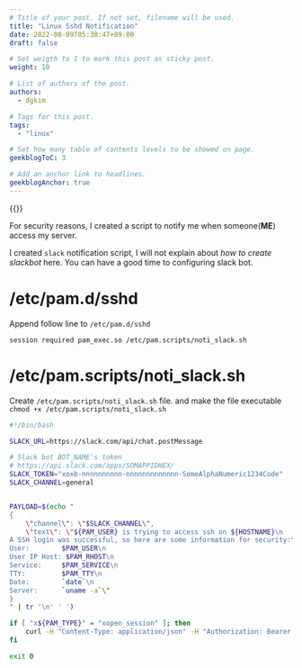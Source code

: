 ```yaml
---
# Title of your post. If not set, filename will be used.
title: "Linux Sshd Notification"
date: 2022-08-09T05:30:47+09:00
draft: false

# Set weigth to 1 to mark this post as sticky post.
weight: 10

# List of authors of the post.
authors:
  - dgkim

# Tags for this post.
tags:
  - "linux"

# Set how many table of contents levels to be showed on page.
geekblogToC: 3

# Add an anchor link to headlines.
geekblogAnchor: true
---
```


{{<toc>}}

For security reasons, I created a script to notify me when someone(**ME**) access my server.

I created `slack` notification script, I will not explain about *how to create slackbot* here. You can have a good time to configuring slack bot.

# /etc/pam.d/sshd

Append follow line to `/etc/pam.d/sshd`

```
session required pam_exec.so /etc/pam.scripts/noti_slack.sh
```

# /etc/pam.scripts/noti_slack.sh

Create `/etc/pam.scripts/noti_slack.sh` file. and make the file executable `chmod +x /etc/pam.scripts/noti_slack.sh`

```bash
#!/bin/bash

SLACK_URL=https://slack.com/api/chat.postMessage

# Slack bot BOT_NAME's token
# https://api.slack.com/apps/SOMAPPIDHEX/
SLACK_TOKEN="xoxb-nnnnnnnnnn-nnnnnnnnnnnnn-SomeAlphaNumeric1234Code"
SLACK_CHANNEL=general


PAYLOAD=$(echo "
{
    \"channel\": \"$SLACK_CHANNEL\",
    \"text\": \"${PAM_USER} is trying to access ssh on ${HOSTNAME}\n
A SSH login was successful, so here are some information for security:\n
User:        $PAM_USER\n
User IP Host: $PAM_RHOST\n
Service:     $PAM_SERVICE\n
TTY:         $PAM_TTY\n
Date:        `date`\n
Server:      `uname -a`\"
}
" | tr '\n' ' ')

if [ "x${PAM_TYPE}" = "xopen_session" ]; then
	curl -H "Content-Type: application/json" -H "Authorization: Bearer ${SLACK_TOKEN}" -X POST $SLACK_URL -d"$PAYLOAD"
fi

exit 0
```